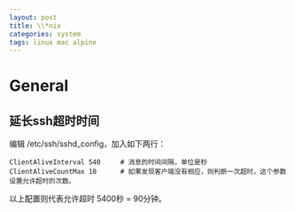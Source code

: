 ```yaml
---
layout: post
title: \\*nix
categories: system
tags: linux mac alpine
---
```

# General

## 延长ssh超时时间

编辑 /etc/ssh/sshd_config，加入如下两行：

```shell
ClientAliveInterval 540		# 消息的时间间隔，单位是秒
ClientAliveCountMax 10		# 如果发现客户端没有相应，则判断一次超时，这个参数设置允许超时的次数。
```

以上配置则代表允许超时 5400秒 = 90分钟。

